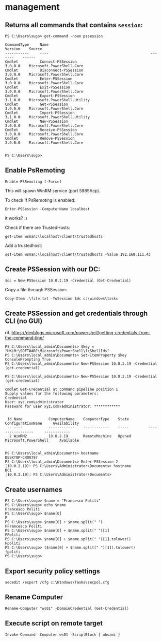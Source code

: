 # management

## Returns all commands that contains `session`:

```
PS C:\Users\sugo> get-command -noun pssession

CommandType     Name                                               Version    Source
-----------     ----                                               -------    ------
Cmdlet          Connect-PSSession                                  3.0.0.0    Microsoft.PowerShell.Core
Cmdlet          Disconnect-PSSession                               3.0.0.0    Microsoft.PowerShell.Core
Cmdlet          Enter-PSSession                                    3.0.0.0    Microsoft.PowerShell.Core
Cmdlet          Exit-PSSession                                     3.0.0.0    Microsoft.PowerShell.Core
Cmdlet          Export-PSSession                                   3.1.0.0    Microsoft.PowerShell.Utility
Cmdlet          Get-PSSession                                      3.0.0.0    Microsoft.PowerShell.Core
Cmdlet          Import-PSSession                                   3.1.0.0    Microsoft.PowerShell.Utility
Cmdlet          New-PSSession                                      3.0.0.0    Microsoft.PowerShell.Core
Cmdlet          Receive-PSSession                                  3.0.0.0    Microsoft.PowerShell.Core
Cmdlet          Remove-PSSession                                   3.0.0.0    Microsoft.PowerShell.Core


PS C:\Users\sugo>
```

## Enable PsRemoting

```
Enable-PSRemoting (-Force)
```

This will spawn WinRM service (port 5985/tcp).

To check if PsRemoting is enabled:

```
Enter-PSSession -ComputerName localhost
```

it works? :)

Check if there are TrustedHosts:

```
get-item wsman:\localhost\client\trustedhosts
```

Add a trustedhost:

```
set-item wsman:\localhost\client\trustedhosts -Value 192.168.111.43
```


## Create PSSession with our DC:

```
$dc = New-PSSession 10.0.2.19 -Credential (Get-Credential)
```

Copy a file through PSSession:

```
Copy-Item .\file.txt -ToSession $dc c:\windows\tasks
```

## Create PSSession and get credentials through CLI (no GUI)

rif. https://devblogs.microsoft.com/powershell/getting-credentials-from-the-command-line/

```
PS C:\Users\local_admin\Documents> $key = "HKLM:\SOFTWARE\Microsoft\PowerShell\1\ShellIds"
PS C:\Users\local_admin\Documents> Set-ItemProperty $key ConsolePrompting True
PS C:\Users\local_admin\Documents> New-PSSession 10.0.2.19 -Credential (get-credential)

PS C:\Users\local_admin\Documents> New-PSSession 10.0.2.19 -Credential (get-credential)

cmdlet Get-Credential at command pipeline position 1
Supply values for the following parameters:
Credential
User: xyz.com\administrator
Password for user xyz.com\administrator: ************


 Id Name            ComputerName    ComputerType    State         ConfigurationName     Availability
 -- ----            ------------    ------------    -----         -----------------     ------------
  2 WinRM2          10.0.2.19       RemoteMachine   Opened        Microsoft.PowerShell     Available


PS C:\Users\local_admin\Documents> hostname
DESKTOP-CRO0797
PS C:\Users\local_admin\Documents> Enter-PSSession 2
[10.0.2.19]: PS C:\Users\Administrator\Documents> hostname
DC1
[10.0.2.19]: PS C:\Users\Administrator\Documents>
```

## Create usernames

```
PS C:\Users\sugo> $name = "Francesco Politi"
PS C:\Users\sugo> echo $name
Francesco Politi
PS C:\Users\sugo> $name[0]
F
PS C:\Users\sugo> $name[0] + $name.split(" ")
FFrancesco Politi
PS C:\Users\sugo> $name[0] + $name.split(" ")[1]
FPoliti
PS C:\Users\sugo> $name[0] + $name.split(" ")[1].tolower()
Fpoliti
PS C:\Users\sugo> ($name[0] + $name.split(" ")[1]).tolower()
fpoliti
PS C:\Users\sugo>
```

## Export security policy settings

```
secedit /export /cfg c:\Windows\Tasks\secpol.cfg
```

## Rename Computer

```
Rename-Computer "ws01" -DomainCredential (Get-Credential)
```

## Execute script on remote target

```
Invoke-Command -Computer ws01 -ScriptBlock { whoami }
```

## 
